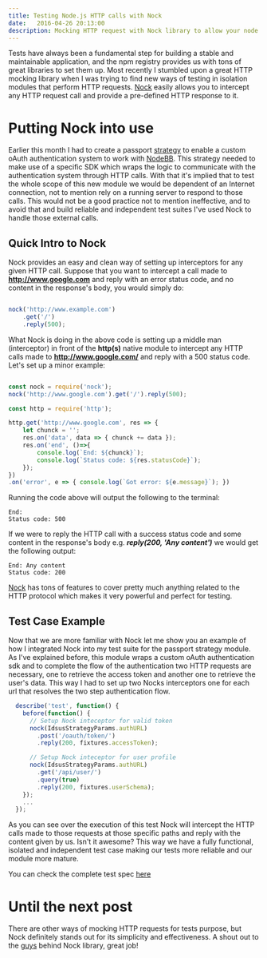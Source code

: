 ```yaml
---
title: Testing Node.js HTTP calls with Nock
date:   2016-04-26 20:13:00
description: Mocking HTTP request with Nock library to allow your node modules tests to run in isolation
---
```


Tests have always been a fundamental step for building a stable and maintainable application, and the npm registry provides us with tons of great libraries to set them up. Most recently I stumbled upon a great HTTP mocking library when I was trying to find new ways of testing in isolation modules that perform HTTP requests. [Nock](https://github.com/node-nock/nock#nock) easily allows you to intercept any HTTP request call and provide a pre-defined HTTP response to it.

# Putting Nock into use
Earlier this month I had to create a passport [strategy](https://github.com/saviogl/passport-idsus) to enable a custom oAuth authentication system to work with [NodeBB](https://nodebb.org). This strategy needed to make use of a specific SDK which wraps the logic to communicate with the authentication system through HTTP calls. With that it's implied that to test the whole scope of this new module we would be dependent of an Internet connection, not to mention rely on a running server to respond to those calls. This would not be a good practice not to mention ineffective, and to avoid that and build reliable and independent test suites I've used Nock to handle those external calls.

## Quick Intro to Nock

Nock provides an easy and clean way of setting up interceptors for any given HTTP call. Suppose that you want to intercept a call made to **http://www.google.com** and reply with an error status code, and no content in the response's body, you would simply do:

``` javascript

nock('http://www.example.com')
    .get('/')
    .reply(500);

```

What Nock is doing in the above code is setting up a middle man (interceptor) in front of the **http(s)** native module to intercept any HTTP calls made to **http://www.google.com/** and reply with a 500 status code. Let's set up a minor example:

``` javascript

const nock = require('nock');
nock('http://www.google.com').get('/').reply(500);

const http = require('http');

http.get('http://www.google.com', res => {
    let chunck = '';
    res.on('data', data => { chunck += data });
    res.on('end', ()=>{
        console.log(`End: ${chunck}`);
        console.log(`Status code: ${res.statusCode}`);
    });
})
.on('error', e => { console.log(`Got error: ${e.message}`); })

```

Running the code above will output the following to the terminal:

```
End:
Status code: 500
```

If we were to reply the HTTP call with a success status code and some content in the response's body e.g. ***reply(200, 'Any content')*** we would get the following output:

```
End: Any content
Status code: 200
```

[Nock](https://github.com/node-nock/nock#nock) has tons of features to cover pretty much anything related to the HTTP protocol which makes it very powerful and perfect for testing.

## Test Case Example

Now that we are more familiar with Nock let me show you an example of how I integrated Nock into my test suite for the passport strategy module. As I've explained before, this module wraps a custom oAuth authentication sdk and to complete the flow of the authentication two HTTP requests are necessary, one to retrieve the access token and another one to retrieve the user's data. This way I had to set up two Nocks interceptors one for each url that resolves the two step authentication flow.

``` javascript
  describe('test', function() {
    before(function() {
      // Setup Nock inteceptor for valid token
      nock(IdsusStrategyParams.authURL)
        .post('/oauth/token/')
        .reply(200, fixtures.accessToken);

      // Setup Nock inteceptor for user profile
      nock(IdsusStrategyParams.authURL)
        .get('/api/user/')
        .query(true)
        .reply(200, fixtures.userSchema);
    });
    ...
  });
```

As you can see over the execution of this test Nock will intercept the HTTP calls made to those requests at those specific paths and reply with the content given by us. Isn't it awesome? This way we have a fully functional, isolated and independent test case making our tests more reliable and our module more mature. 

You can check the complete test spec [here](https://github.com/saviogl/passport-idsus/blob/master/test/strategy.spec.js#L107)

# Until the next post

There are other ways of mocking HTTP requests for tests purpose, but Nock definitely stands out for its simplicity and effectiveness. A shout out to the [guys](https://github.com/node-nock/nock/graphs/contributors) behind Nock library, great job!